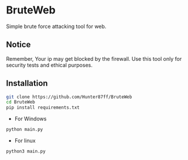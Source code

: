# BruteWeb
Simple brute force attacking tool for web.  

## Notice
Remember, Your ip may get blocked by the firewall. Use this tool only for security tests and ethical purposes.

## Installation
```bash
git clone https://github.com/Hunter87ff/BruteWeb
cd BruteWeb
pip install requirements.txt
```
- For Windows
```bash
python main.py
```
- For linux
```bash
python3 main.py
```
